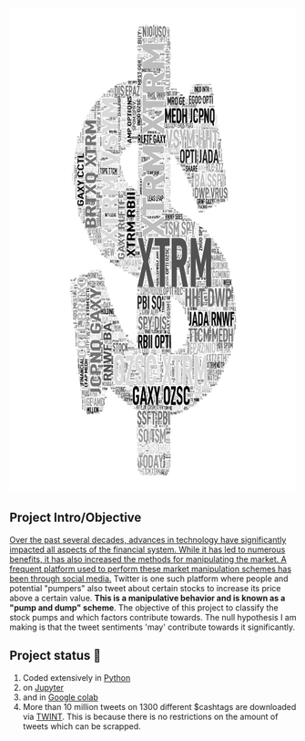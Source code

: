  <!DOCTYPE html>
<html>
 <!--<body style="background-color: #3c3d41;">-->
  <p align="center">
 <img src="https://github.com/abhinavgairola/Anomaly_Detection_OTC_Market/blob/main/images/Word_Cloud_2.png" width="850" height="850" title="Word Cloud"><br>
   <!--<p align="center">
 <h2> Word cloud image of lending club loan descriptors</h2><br>
 </p>-->
 </p>
 <h2>Project Intro/Objective</h2>
<p><a href= https://qspace.library.queensu.ca/bitstream/handle/1974/28239/David_Nam_K_202010_MSC.pdf?sequence=2&isAllowed=y>Over the past several decades, advances in technology have significantly impacted
all aspects of the financial system. While it has led to numerous benefits, it has
also increased the methods for manipulating the market. A frequent platform used
to perform these market manipulation schemes has been through social media.</a> Twitter is one such platform where  people and potential "pumpers" also tweet
about certain stocks to increase its price above a certain value. <b>This is a manipulative behavior and is known as a "pump and dump" scheme</b>. The objective of this project to classify the stock pumps and which factors contribute towards. The null hypothesis I am making is that the tweet sentiments 'may' contribute towards it significantly.</p>

 <h2> Project status &#128119;</h2>
<ol>
 <li>Coded extensively in <a href="https://www.python.org"> Python </a></li>
 <li> on <a href="https://jupyter.org"> Jupyter</a></li>
 <li> and in <a href="https://colab.research.google.com">Google colab</a></li>
 <!--<li> Visualization done mostly on <a href="https://plotly.com"> plotly </a></li>-->
 <li> More than 10 million tweets on 1300 different &#36;cashtags are downloaded via <a href=https://github.com/twintproject/twint>TWINT</a>. This is because there is no restrictions on the amount of tweets which can be scrapped. </li>
 <!--<li> with some plots on <a href="https://matplotlib.org">Matplotlib</a> and <a href="https://seaborn.pydata.org">seaborn</a> </li>-->
   <!--<li> Machine learning on <a href="https://pycaret.org">Pycaret</a> and <a href="https://scikit-learn.org/stable/"> scikit-learn</a></li>-->
</ol>
</body>
</html>



 

